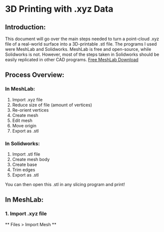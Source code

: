 # 3D Printing with .xyz Data
## Introduction:
This document will go over the main steps needed to turn a point-cloud .xyz file of a real-world surface into a 3D-printable .stl file. The programs I used were MeshLab and Solidworks. MeshLab is free and open-source, while Solidworks is not. However, most of the steps taken in Solidworks should be easily replicated in other CAD programs. 
[Free MeshLab Download](https://www.meshlab.net/)
## Process Overview:
### In MeshLab:
1. Import .xyz file
2. Reduce size of file (amount of vertices)
3. Re-orient vertices
4. Create mesh
5. Edit mesh
6. Move origin
7. Export as .stl

### In Solidworks:
1. Import .stl file
2. Create mesh body
3. Create base
4. Trim edges
5. Export as .stl

You can then open this .stl in any slicing program and print!

## In MeshLab:
### 1. Import .xyz file

** Files > Import Mesh **

